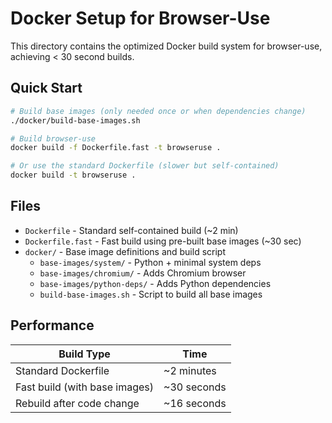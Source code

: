 # Docker Setup for Browser-Use

This directory contains the optimized Docker build system for browser-use, achieving < 30 second builds.

## Quick Start

```bash
# Build base images (only needed once or when dependencies change)
./docker/build-base-images.sh

# Build browser-use
docker build -f Dockerfile.fast -t browseruse .

# Or use the standard Dockerfile (slower but self-contained)
docker build -t browseruse .
```

## Files

- `Dockerfile` - Standard self-contained build (~2 min)
- `Dockerfile.fast` - Fast build using pre-built base images (~30 sec)
- `docker/` - Base image definitions and build script
  - `base-images/system/` - Python + minimal system deps
  - `base-images/chromium/` - Adds Chromium browser
  - `base-images/python-deps/` - Adds Python dependencies
  - `build-base-images.sh` - Script to build all base images

## Performance

| Build Type | Time |
|------------|------|
| Standard Dockerfile | ~2 minutes |
| Fast build (with base images) | ~30 seconds |
| Rebuild after code change | ~16 seconds |

